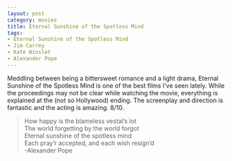 ```yaml
---
layout: post
category: movies
title: Eternal Sunshine of the Spotless Mind
tags:
- Eternal Sunshine of the Spotless Mind
- Jim Carrey
- Kate Winslet
- Alexander Pope
---
```


Meddling between being a bittersweet romance and a light drama, Eternal Sunshine of the Spotless Mind is one of the best films I’ve seen lately. While the proceedings may not be clear while watching the movie, everything is explained at the (not so Hollywood) ending. The screenplay and direction is fantastic and the acting is amazing. 8/10.  

> How happy is the blameless vestal’s lot  
> The world forgetting by the world forgot  
> Eternal sunshine of the spotless mind  
> Each pray’r accepted, and each wish resign’d  
> -Alexander Pope 
